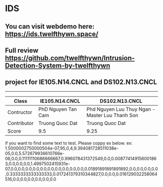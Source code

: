 # IDS
## You can visit webdemo here: https://ids.twelfthywn.space/
## Full review https://github.com/twelfthywn/Intrusion-Detection-System-by-twelfthywn
## project for IE105.N14.CNCL and DS102.N13.CNCL
-----------------------------------
|Class|IE105.N14.CNCL|DS102.N13.CNCL|
|---|----|----|
|Contructor|PhD Nguyen Tan Cam|Phd Nguyen Luu Thuy Ngan - Master Luu Thanh Son|
|Contributor|Truong Quoc Dat| Truong Quoc Dat|
|Score|9.5|9.25|

if you want to find some text to test. Please coppy ex below.
ex: 1.5000002750000504e-07,95,0,4,9.394081728511038e-05,0.0,5.572679936610766e-06,0.0,0.11111110686666667,0.996078431372549,0.0,0.008774149156001863,0.0,0.0,0.0,1.4997502415931e-07,0.0,0.0,0.0,0.0,0.0,0.0,0.0,0.0,0.0,0.0,0.01891891891891892,0.0,0.0,0.0,0.0,0.3333333333333333,0.017241379310344827,0.0,0.0,0.016129032258064516,0.0,0.0,0.0,0.0,0.0,0.0
